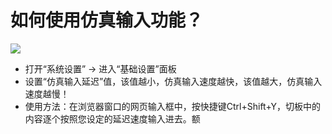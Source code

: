 # 如何使用仿真输入功能？

![](../../.gitbook/assets/企业微信截图\_16697803831249.png)

* 打开“系统设置” -> 进入“基础设置”面板
* 设置“仿真输入延迟”值，该值越小，仿真输入速度越快，该值越大，仿真输入速度越慢！
* 使用方法：在浏览器窗口的网页输入框中，按快捷键Ctrl+Shift+Y，切板中的内容逐个按照您设定的延迟速度输入进去。额
